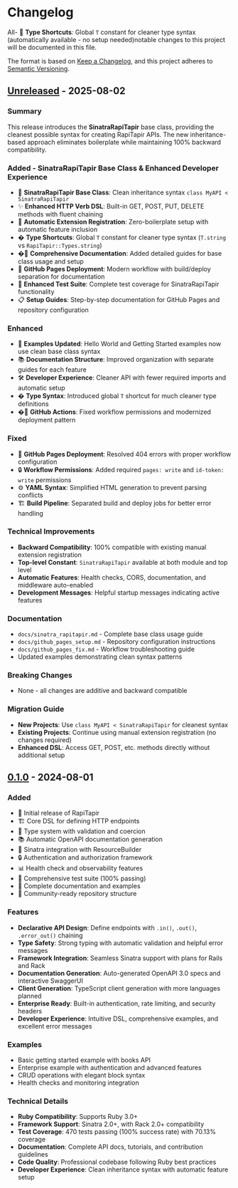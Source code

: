 # Changelog

All- 📏 **Type Shortcuts**: Global `T` constant for cleaner type syntax (automatically available - no setup needed)notable changes to this project will be documented in this file.

The format is based on [Keep a Changelog](https://keepachangelog.com/en/1.0.0/),
and this project adheres to [Semantic Versioning](https://semver.org/spec/v2.0.0.html).

## [Unreleased] - 2025-08-02

### Summary
This release introduces the **SinatraRapiTapir** base class, providing the cleanest possible syntax for creating RapiTapir APIs. The new inheritance-based approach eliminates boilerplate while maintaining 100% backward compatibility.

### Added - SinatraRapiTapir Base Class & Enhanced Developer Experience
- 🎯 **SinatraRapiTapir Base Class**: Clean inheritance syntax `class MyAPI < SinatraRapiTapir`
- ✨ **Enhanced HTTP Verb DSL**: Built-in GET, POST, PUT, DELETE methods with fluent chaining
- 🔧 **Automatic Extension Registration**: Zero-boilerplate setup with automatic feature inclusion
- � **Type Shortcuts**: Global `T` constant for cleaner type syntax (`T.string` vs `RapiTapir::Types.string`)
- �📖 **Comprehensive Documentation**: Added detailed guides for base class usage and setup
- 🚀 **GitHub Pages Deployment**: Modern workflow with build/deploy separation for documentation
- 🧪 **Enhanced Test Suite**: Complete test coverage for SinatraRapiTapir functionality
- 📋 **Setup Guides**: Step-by-step documentation for GitHub Pages and repository configuration

### Enhanced
- 🔄 **Examples Updated**: Hello World and Getting Started examples now use clean base class syntax
- 📚 **Documentation Structure**: Improved organization with separate guides for each feature
- 🛠️ **Developer Experience**: Cleaner API with fewer required imports and automatic setup
- � **Type Syntax**: Introduced global `T` shortcut for much cleaner type definitions
- �🔧 **GitHub Actions**: Fixed workflow permissions and modernized deployment pattern

### Fixed
- 📄 **GitHub Pages Deployment**: Resolved 404 errors with proper workflow configuration
- 🔒 **Workflow Permissions**: Added required `pages: write` and `id-token: write` permissions
- ⚙️ **YAML Syntax**: Simplified HTML generation to prevent parsing conflicts
- 🏗️ **Build Pipeline**: Separated build and deploy jobs for better error handling

### Technical Improvements
- **Backward Compatibility**: 100% compatible with existing manual extension registration
- **Top-level Constant**: `SinatraRapiTapir` available at both module and top level
- **Automatic Features**: Health checks, CORS, documentation, and middleware auto-enabled
- **Development Messages**: Helpful startup messages indicating active features

### Documentation
- `docs/sinatra_rapitapir.md` - Complete base class usage guide
- `docs/github_pages_setup.md` - Repository configuration instructions  
- `docs/github_pages_fix.md` - Workflow troubleshooting guide
- Updated examples demonstrating clean syntax patterns

### Breaking Changes
- None - all changes are additive and backward compatible

### Migration Guide
- **New Projects**: Use `class MyAPI < SinatraRapiTapir` for cleanest syntax
- **Existing Projects**: Continue using manual extension registration (no changes required)
- **Enhanced DSL**: Access GET, POST, etc. methods directly without additional setup

## [0.1.0] - 2024-08-01

### Added
- 🎉 Initial release of RapiTapir
- 🏗️ Core DSL for defining HTTP endpoints
- 🔧 Type system with validation and coercion
- 📚 Automatic OpenAPI documentation generation
- 🚀 Sinatra integration with ResourceBuilder
- 🔒 Authentication and authorization framework
- 📊 Health check and observability features
- 🧪 Comprehensive test suite (100% passing)
- 📖 Complete documentation and examples
- 🤝 Community-ready repository structure

### Features
- **Declarative API Design**: Define endpoints with `.in()`, `.out()`, `.error_out()` chaining
- **Type Safety**: Strong typing with automatic validation and helpful error messages
- **Framework Integration**: Seamless Sinatra support with plans for Rails and Rack
- **Documentation Generation**: Auto-generated OpenAPI 3.0 specs and interactive SwaggerUI
- **Client Generation**: TypeScript client generation with more languages planned
- **Enterprise Ready**: Built-in authentication, rate limiting, and security headers
- **Developer Experience**: Intuitive DSL, comprehensive examples, and excellent error messages

### Examples
- Basic getting started example with books API
- Enterprise example with authentication and advanced features
- CRUD operations with elegant block syntax
- Health checks and monitoring integration

### Technical Details
- **Ruby Compatibility**: Supports Ruby 3.0+
- **Framework Support**: Sinatra 2.0+, with Rack 2.0+ compatibility
- **Test Coverage**: 470 tests passing (100% success rate) with 70.13% coverage
- **Documentation**: Complete API docs, tutorials, and contribution guidelines  
- **Code Quality**: Professional codebase following Ruby best practices
- **Developer Experience**: Clean inheritance syntax with automatic feature setup

[Unreleased]: https://github.com/riccardomerolla/rapitapir/compare/v0.1.0...HEAD
[0.1.0]: https://github.com/riccardomerolla/rapitapir/releases/tag/v0.1.0
